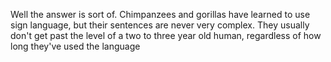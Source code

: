 Well the answer is sort of. Chimpanzees and gorillas have learned to use sign
language, but their sentences are never very complex. They usually don't get
past the level of a two to three year old human, regardless of how long they've
used the language
